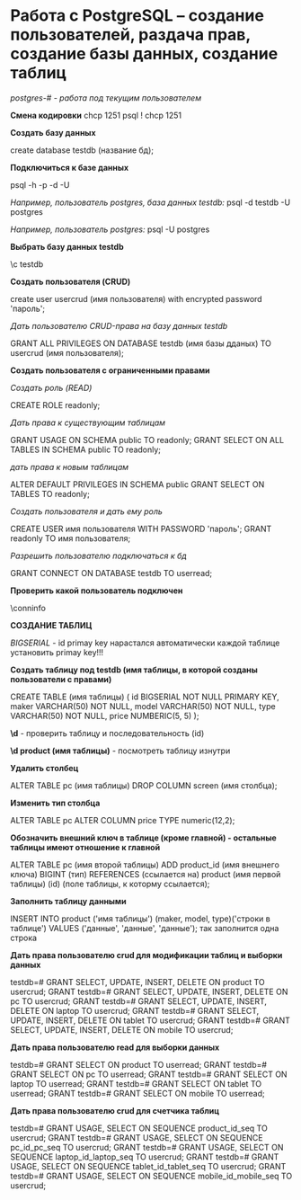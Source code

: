 Работа с PostgreSQL – создание пользователей, раздача прав, создание базы данных, создание таблиц
=================================================================================================

*postgres-# - работа под текущим пользователем* 

**Смена кодировки**
chcp 1251
psql \! chcp 1251


**Создать базу данных**

create database testdb (название бд);


**Подключиться к базе данных**

psql -h <hostname or ip address> -p <port number of remote machine> -d <database name which you want to connect> -U <username of the database server>
  
*Например, пользователь postgres, база данных testdb:*
psql -d testdb -U postgres

*Например, пользователь postgres:*
psql -U postgres


**Выбрать базу данных testdb**

\c testdb


**Создать пользователя (CRUD)**

create user usercrud (имя пользователя) with encrypted password 'пароль';


*Дать пользователю CRUD-права на базу данных testdb*

GRANT ALL PRIVILEGES ON DATABASE testdb (имя базы дданых) TO usercrud (имя пользователя); 

**Создать пользователя c ограниченными правами**

*Создать роль (READ)*

CREATE ROLE readonly;


*Дать права к существующим таблицам*

GRANT USAGE ON SCHEMA public TO readonly;
GRANT SELECT ON ALL TABLES IN SCHEMA public TO readonly;


*дать права к новым таблицам*

ALTER DEFAULT PRIVILEGES IN SCHEMA public GRANT SELECT ON TABLES TO readonly;


*Создать пользователя и дать ему роль*

CREATE USER имя пользователя WITH PASSWORD 'пароль';
GRANT readonly TO имя пользователя;


*Разрешить пользователю подключаться к бд*

GRANT CONNECT ON DATABASE testdb TO userread;


**Проверить какой пользователь подключен**

\conninfo


**СОЗДАНИЕ ТАБЛИЦ**

*BIGSERIAL* - id primay key нарастался автоматически
каждой таблице установить primay key!!!


**Создать таблицу под testdb (имя таблицы, в которой созданы пользователи с правами)**

CREATE TABLE (имя таблицы) (
id BIGSERIAL NOT NULL PRIMARY KEY,
maker VARCHAR(50) NOT NULL,
model VARCHAR(50) NOT NULL,
type VARCHAR(50) NOT NULL,
price NUMBERIC(5, 5)
);


**\d** - проверить таблицу и последовательность (id)

**\d product (имя таблицы)** - посмотреть таблицу изнутри


**Удалить столбец**

ALTER TABLE pc (имя таблицы) DROP COLUMN screen (имя столбца); 


**Изменить тип столбца**

ALTER TABLE pc ALTER COLUMN price TYPE numeric(12,2);


**Обозначить внешний ключ в таблице (кроме главной) - остальные таблицы имеют отношение к главной**

ALTER TABLE pc (имя второй таблицы) ADD product_id (имя внешнего ключа) BIGINT (тип) 
REFERENCES (ссылается на) product (имя первой таблицы) (id) (поле таблицы, к которму ссылается);


**Заполнить таблицу данными**

INSERT INTO product ('имя таблицы') (maker, model, type)('строки в таблице') VALUES ('данные', 'данные', 'данные');
так заполнится одна строка 


**Дать права пользователю crud для модификации таблиц и выборки данных**

testdb=# GRANT SELECT, UPDATE, INSERT, DELETE ON product TO usercrud;
GRANT
testdb=# GRANT SELECT, UPDATE, INSERT, DELETE ON pc TO usercrud;
GRANT
testdb=# GRANT SELECT, UPDATE, INSERT, DELETE ON laptop TO usercrud;
GRANT
testdb=# GRANT SELECT, UPDATE, INSERT, DELETE ON tablet TO usercrud;
GRANT
testdb=# GRANT SELECT, UPDATE, INSERT, DELETE ON mobile TO usercrud;


**Дать права пользователю read для выборки данных**

testdb=# GRANT SELECT ON product TO userread;
GRANT
testdb=# GRANT SELECT ON pc TO userread;
GRANT
testdb=# GRANT SELECT ON laptop TO userread;
GRANT
testdb=# GRANT SELECT ON tablet TO userread;
GRANT
testdb=# GRANT SELECT ON mobile TO userread;


**Дать права пользователю crud для счетчика таблиц**

testdb=# GRANT USAGE, SELECT ON SEQUENCE product_id_seq TO usercrud;
GRANT
testdb=# GRANT USAGE, SELECT ON SEQUENCE pc_id_pc_seq TO usercrud;
GRANT
testdb=# GRANT USAGE, SELECT ON SEQUENCE laptop_id_laptop_seq TO usercrud;
GRANT
testdb=# GRANT USAGE, SELECT ON SEQUENCE tablet_id_tablet_seq TO usercrud;
GRANT
testdb=# GRANT USAGE, SELECT ON SEQUENCE mobile_id_mobile_seq TO usercrud;
